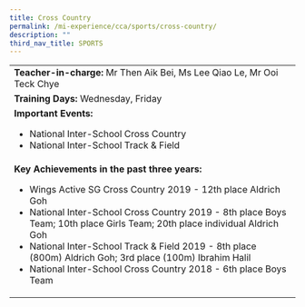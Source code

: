 ```yaml
---
title: Cross Country
permalink: /mi-experience/cca/sports/cross-country/
description: ""
third_nav_title: SPORTS
---
```

<table border="0" cellspacing="0" cellpadding="0">
<tbody>
<tr>
<td width="616"><strong>Teacher-in-charge:&nbsp;</strong>Mr Then Aik Bei, Ms Lee Qiao Le, Mr Ooi Teck Chye</td>
</tr>
<tr>
<td width="616"><strong>Training Days:&nbsp;</strong>Wednesday, Friday</td>
</tr>
<tr>
<td width="616"><strong>Important Events:</strong><br>
<ul>
<li>National Inter-School Cross Country</li>
<li>National Inter-School Track &amp; Field</li>
</ul>
</td>
</tr>
<tr>
<td width="616"><strong>Key Achievements in the past three years:</strong><br>
<ul>
<li>Wings Active SG Cross Country 2019 - 12th place Aldrich Goh</li>
<li>National Inter-School Cross Country 2019 - 8th place Boys Team; 10th place Girls Team; 20th place individual Aldrich Goh</li>
<li>National Inter-School Track &amp; Field 2019 - 8th place (800m) Aldrich Goh; 3rd place (100m) Ibrahim Halil</li>
<li>National Inter-School Cross Country 2018 - 6th place Boys Team</li>
</ul>
</td>
</tr>
</tbody>
</table>